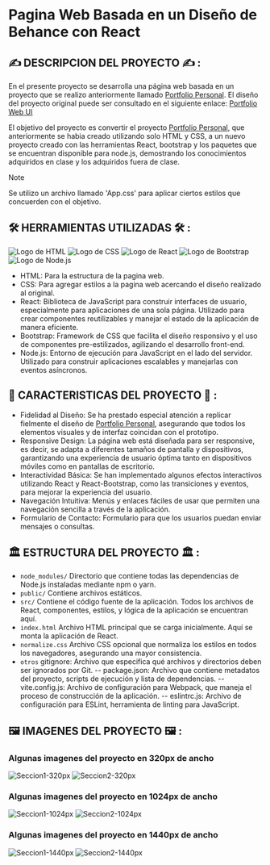 # Pagina Web Basada en un Diseño de Behance con React

## ✍️ DESCRIPCION DEL PROYECTO ✍️ :

En el presente proyecto se desarrolla una página web basada en un proyecto que se realizo anteriormente llamado [Portfolio Personal](https://github.com/RPJunco/Portfolio-Personal). El diseño del proyecto original puede ser consultado en el siguiente enlace:
[Portfolio Web UI](https://www.behance.net/gallery/192002791/Portfolio-Web-UI)

El objetivo del proyecto es convertir el proyecto [Portfolio Personal](https://github.com/RPJunco/Portfolio-Personal), que anteriormente se habia creado utilizando solo HTML y CSS, a un nuevo proyecto creado con las herramientas React, bootstrap y los paquetes que se encuentran disponible para node.js, demostrando los conocimientos adquiridos en clase y los adquiridos fuera de clase.

>[!NOTE]
>Se utilizo un archivo llamado 'App.css' para aplicar ciertos estilos que concuerden con el objetivo.

## 🛠️ HERRAMIENTAS UTILIZADAS 🛠️ :

![Logo de HTML](https://www.iconninja.com/files/883/660/1019/html5-html-icon.png)
![Logo de CSS](https://www.iconninja.com/files/398/922/328/html5-coding-script-logo-js-css3-icon.png)
![Logo de React](https://www.iconninja.com/files/332/243/605/react-js-react-logo-js-icon.png)
![Logo de Bootstrap](https://www.iconninja.com/files/464/736/857/bootstrap-icon.png)
![Logo de Node.js](https://www.iconninja.com/files/486/38/391/install-npm-js-node-javascript-tools-development-icon.png)
+ HTML: Para la estructura de la pagina web.
+ CSS: Para agregar estilos a la pagina web acercando el diseño realizado al original.
+ React: Biblioteca de JavaScript para construir interfaces de usuario, especialmente para aplicaciones de una sola página. Utilizado para crear componentes reutilizables y manejar el estado de la aplicación de manera eficiente.
+ Bootstrap: Framework de CSS que facilita el diseño responsivo y el uso de componentes pre-estilizados, agilizando el desarrollo front-end.
+ Node.js: Entorno de ejecución para JavaScript en el lado del servidor. Utilizado para construir aplicaciones escalables y manejarlas con eventos asíncronos.

## 🌟 CARACTERISTICAS DEL PROYECTO 🌟 :
+ Fidelidad al Diseño: Se ha prestado especial atención a replicar fielmente el diseño de [Portfolio Personal](https://github.com/RPJunco/Portfolio-Personal), asegurando que todos los elementos visuales y de interfaz coincidan con el prototipo.
+ Responsive Design: La página web está diseñada para ser responsive, es decir, se adapta a diferentes tamaños de pantalla y dispositivos, garantizando una experiencia de usuario óptima tanto en dispositivos móviles como en pantallas de escritorio.
+ Interactividad Básica: Se han implementado algunos efectos interactivos utilizando React y React-Bootstrap, como las transiciones y eventos, para mejorar la experiencia del usuario.
+ Navegación Intuitiva: Menús y enlaces fáciles de usar que permiten una navegación sencilla a través de la aplicación.
+ Formulario de Contacto: Formulario para que los usuarios puedan enviar mensajes o consultas.

## 🏛️ ESTRUCTURA DEL PROYECTO 🏛️ :

- `node_modules/`
  Directorio que contiene todas las dependencias de Node.js instaladas mediante npm o yarn.
- `public/`
  Contiene archivos estáticos.
- `src/`
  Contiene el código fuente de la aplicación. Todos los archivos de React, componentes, estilos, y lógica de la aplicación se encuentran aquí.
- `index.html`
  Archivo HTML principal que se carga inicialmente. Aquí se monta la aplicación de React.
- `normalize.css`
  Archivo CSS opcional que normaliza los estilos en todos los navegadores, asegurando una mayor consistencia.
- `otros`
  gitignore: Archivo que especifica qué archivos y directorios deben ser ignorados por Git.
  -- package.json: Archivo que contiene metadatos del proyecto, scripts de ejecución y lista de dependencias.
  -- vite.config.js: Archivo de configuración para Webpack, que maneja el proceso de construcción de la aplicación.
  -- eslintrc.js: Archivo de configuración para ESLint, herramienta de linting para JavaScript.

## 🖼️ IMAGENES DEL PROYECTO 🖼️ : 

### Algunas imagenes del proyecto en 320px de ancho ###
![Seccion1-320px](https://github.com/user-attachments/assets/c56e8fd2-787d-4ab4-be67-5f8a8909a768)
![Seccion2-320px](https://github.com/user-attachments/assets/b748cbb9-683d-4040-a019-3f3f61302b18)
### Algunas imagenes del proyecto en 1024px de ancho ###
![Seccion1-1024px](https://github.com/user-attachments/assets/baad2632-890f-4a9e-9fc8-d446bd81112e)
![Seccion2-1024px](https://github.com/user-attachments/assets/8b90abbf-8ea7-4187-a03e-e800c536f0ad)
### Algunas imagenes del proyecto en 1440px de ancho ###
![Seccion1-1440px](https://github.com/user-attachments/assets/362c640e-a03d-44f5-bd4e-02f8a47fbf42)
![Seccion2-1440px](https://github.com/user-attachments/assets/7efaa5d6-b447-491f-9f10-6cb5d1fc1157)




